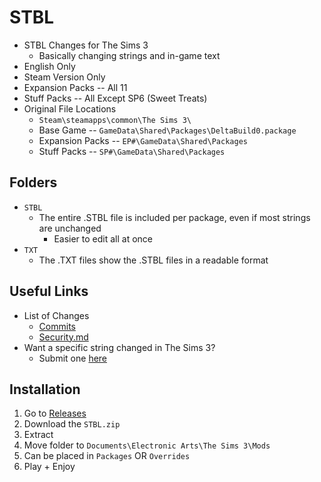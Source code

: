 # STBL

+ STBL Changes for The Sims 3
	+ Basically changing strings and in-game text
+ English Only
+ Steam Version Only
+ Expansion Packs -- All 11
+ Stuff Packs -- All Except SP6 (Sweet Treats)
+ Original File Locations
	+ `Steam\steamapps\common\The Sims 3\`
	+ Base Game -- `GameData\Shared\Packages\DeltaBuild0.package`
	+ Expansion Packs -- `EP#\GameData\Shared\Packages`
	+ Stuff Packs -- `SP#\GameData\Shared\Packages`

## Folders

+ `STBL`
  + The entire .STBL file is included per package, even if most strings are unchanged
	  + Easier to edit all at once
+ `TXT`
	+ The .TXT files show the .STBL files in a readable format

## Useful Links

+ List of Changes
	+ [Commits](https://github.com/aecyia/STBL/commits/main)
	+ [Security.md](https://github.com/aecyia/STBL/blob/main/SECURITY.md)
+ Want a specific string changed in The Sims 3?
	+ Submit one [here](https://github.com/aecyia/STBL/issues)

## Installation

1. Go to [Releases](https://github.com/aecyia/STBL/releases)
2. Download the `STBL.zip`
3. Extract
4. Move folder to `Documents\Electronic Arts\The Sims 3\Mods`
5. Can be placed in `Packages` OR `Overrides`
6. Play + Enjoy
